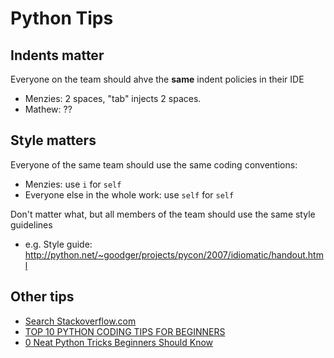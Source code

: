 
# Python Tips

## Indents matter

Everyone on the team should ahve the **same** indent policies in their IDE

- Menzies: 2 spaces, "tab" injects 2 spaces.
- Mathew: ??

## Style matters

Everyone of the same team should use the same coding conventions:

- Menzies: use `i` for `self`
- Everyone else in the whole work: use `self` for `self`

Don't matter what, but all members of the team should use the same style guidelines

- e.g. Style guide: http://python.net/~goodger/projects/pycon/2007/idiomatic/handout.html


## Other tips

+ [Search Stackoverflow.com](http://stackoverflow.com/questions/tagged/python?sort=votes&pageSize=15)
+ [TOP 10 PYTHON CODING TIPS FOR BEGINNERS](http://www.techbeamers.com/top-10-python-coding-tips-for-beginners/)
+ [0 Neat Python Tricks Beginners Should Know](https://www.codementor.io/python/tutorial/python-tricks-for-beginners)



